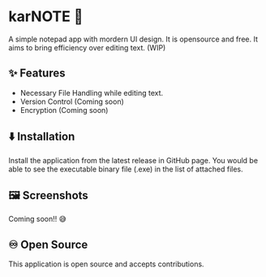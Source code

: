 # karNOTE 📓

A simple notepad app with mordern UI design. It is opensource and free. It aims to bring efficiency over editing text. (WIP)


## ✨ Features

- Necessary File Handling while editing text.
- Version Control (Coming soon)
- Encryption (Coming soon)


## ⬇️ Installation

Install the application from the latest release in GitHub page. You would be able to see the executable binary file (.exe) in the list of attached files.
    
## 🖼️ Screenshots

Coming soon!! 😅


## ♾️ Open Source
This application is open source and accepts contributions.